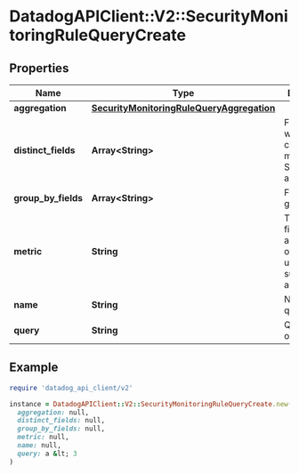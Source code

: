 # DatadogAPIClient::V2::SecurityMonitoringRuleQueryCreate

## Properties

| Name | Type | Description | Notes |
| ---- | ---- | ----------- | ----- |
| **aggregation** | [**SecurityMonitoringRuleQueryAggregation**](SecurityMonitoringRuleQueryAggregation.md) |  | [optional] |
| **distinct_fields** | **Array&lt;String&gt;** | Field for which the cardinality is measured. Sent as an array. | [optional] |
| **group_by_fields** | **Array&lt;String&gt;** | Fields to group by. | [optional] |
| **metric** | **String** | The target field to aggregate over when using the sum or max aggregations. | [optional] |
| **name** | **String** | Name of the query. | [optional] |
| **query** | **String** | Query to run on logs. |  |

## Example

```ruby
require 'datadog_api_client/v2'

instance = DatadogAPIClient::V2::SecurityMonitoringRuleQueryCreate.new(
  aggregation: null,
  distinct_fields: null,
  group_by_fields: null,
  metric: null,
  name: null,
  query: a &lt; 3
)
```

